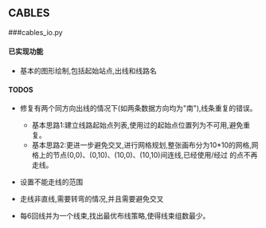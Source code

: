 ## CABLES

###cables_io.py
#### 已实现功能
- 基本的图形绘制,包括起始站点,出线和线路名
#### TODOS
- 修复有两个同方向出线的情况下(如两条数据方向均为"南"),线条重复的错误。

    - 基本思路1:建立线路起始点列表,使用过的起始点位置列为不可用,避免重复。
    - 基本思路2:更进一步避免交叉,进行网格规划,整张画布分为10*10的网格,网格上的节点(0,0)、(0,10)、(10,0)、(10,10)间连线,已经使用/经过
    的点不再走线。

- 设置不能走线的范围

- 走线非直线,需要转弯的情况,并且需要避免交叉

- 每6回线并为一个线束,找出最优布线策略,使得线束组数最少。
